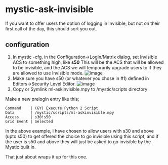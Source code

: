 # mystic-ask-invisible
If you want to offer users the option of logging in invisible, but not on their first call of the day, this should sort you out.

## configuration

1. In mystic -cfg, in the Configuration->Login/Matrix dialog, set Invisible ACS to something high, like **s50** This will be the ACS that will be allowed to be invisible, and the ACS we will temporarily upgrade users to if they are allowed to use Invisible mode.
![image](https://user-images.githubusercontent.com/40481087/130405729-6b084423-aaa9-4707-9c09-6cc980528cbc.png)
2. Make sure you have s50 (or whatever you chose in #1) defined in Editors->Security Level Editor.
![image](https://user-images.githubusercontent.com/40481087/130405805-e91fc6a4-4e7d-4141-9be7-48eac08fa997.png)
3. Copy or Symlink ml-askinvisible.mpy to /mystic/scripts directory

Make a new prelogin entry like this;

```
Command    | (GY) Execute Python 2 Script
Data       | /mystic/scripts/ml-askinvisible.mpy
Access     | s30!s50
Grid Event | Selected
```

In the above example, I have chosen to allow users with s30 and above (upto s50) to get offered the choice to go invisible using this script, and if the user is s50 and above they will just be asked to go invisible by the Mystic built in.


That just about wraps it up for this one.
